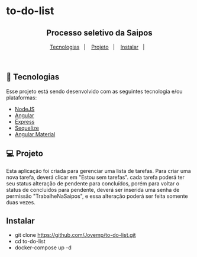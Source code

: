 # to-do-list
<meta charset="utf-8">

<h2 align="center">
  Processo seletivo da Saipos
</h2>
</p>

<p align="center">
  <a href="#rocket-tecnologias">Tecnologias</a>&nbsp;&nbsp;&nbsp;|&nbsp;&nbsp;&nbsp;
  <a href="#-projeto">Projeto</a>&nbsp;&nbsp;&nbsp;|&nbsp;&nbsp;&nbsp;
  <a href="#instalar">Instalar</a>&nbsp;&nbsp;&nbsp;|&nbsp;&nbsp;&nbsp;
</p>

<br>

## :rocket: Tecnologias

Esse projeto está sendo desenvolvido com as seguintes tecnologia e/ou plataformas:

- [NodeJS](https://nodejs.org/en/)
- [Angular](https://angular.io/)
- [Express](https://expressjs.com/)
- [Sequelize](https://sequelize.org/)
- [Angular Material](https://material.angular.io/)


## 💻 Projeto

Esta aplicação foi criada para gerenciar uma lista de tarefas.
Para criar uma nova tarefa, deverá clicar em "Estou sem tarefas".
cada tarefa poderá ter seu status alteração de pendente para concluídos, porém
para voltar o status de concluidos para pendente, deverá ser inserida uma senha
de permissão "TrabalheNaSaipos", e essa alteração poderá ser feita somente duas vezes.


## Instalar

- git clone https://github.com/Jovemp/to-do-list.git
- cd to-do-list
- docker-compose up -d

